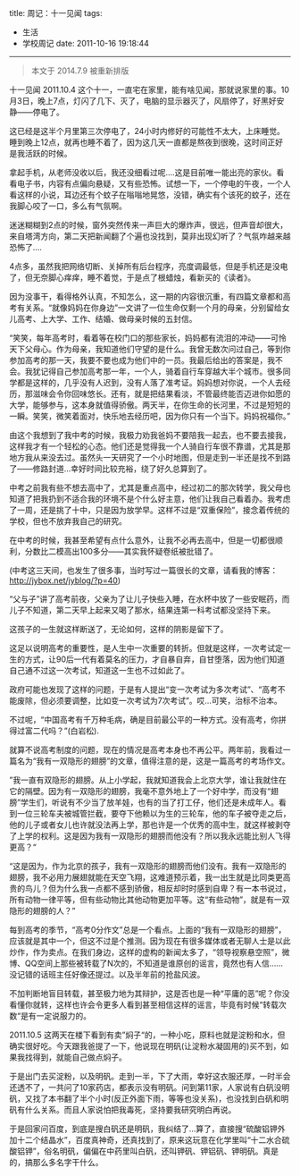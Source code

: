 title: 周记：十一见闻
tags:
  - 生活
  - 学校周记
date: 2011-10-16 19:18:44
---

> 本文于 2014.7.9 被重新排版

十一见闻   2011.10.4
这个十一，一直宅在家里，能有啥见闻，那就说家里的事。10月3日，晚上7点，灯闪了几下、灭了，电脑的显示器灭了，风扇停了，好黑好安静——停电了。

这已经是这半个月里第三次停电了，24小时内修好的可能性不太大，上床睡觉。睡到晚上12点，就再也睡不着了，因为这几天一直都是熬夜到很晚，这时间正好是我活跃的时候。

拿起手机，从老师没收以后，我还没细看过呢&#8230;.这是目前唯一能出亮的家伙。看看电子书，内容有点偏向悬疑，又有些恐怖。试想一下，一个停电的午夜，一个人看这样的小说，耳边还有个蚊子在嗡嗡地晃悠，没错，确实有个该死的蚊子，还在我脚心咬了一口，多么有气氛啊。

迷迷糊糊到2点的时候，窗外突然传来一声巨大的爆炸声，很远，但声音却很大，来自塔湾方向，第二天把新闻翻了个遍也没找到，莫非出现幻听了？气氛咋越来越恐怖了&#8230;.

4点多，虽然我把网络切断、关掉所有后台程序，亮度调最低，但是手机还是没电了，但无奈脚心痒痒，睡不着觉，于是点了根蜡烛，看新买的《读者》。

因为没事干，看得格外认真，不知怎么，这一期的内容很沉重，有四篇文章都和高考有关系。“就像妈妈在你身边”一文讲了一位生命仅剩一个月的母亲，分别留给女儿高考、上大学、工作、结婚、做母亲时候的五封信。

“笑笑，每年高考时，看着等在校门口的那些家长，妈妈都有流泪的冲动——可怜天下父母心。作为母亲，我知道他们守望的是什么。我曾无数次问过自己，等到你参加高考的那一天，我要不要也成为他们中的一员。我最后给出的答案是，我不会。我犹记得自己参加高考那一年，一个人，骑着自行车穿越大半个城市。很多同学都是这样的，几乎没有人迟到，没有人落了准考证。妈妈想对你说，一个人去经历，那滋味会令你回味悠长。还有，就是把结果看淡，不管最终能否迈进你如愿的大学，能够参与，这本身就值得骄傲。两天半，在你生命的长河里，不过是短短的一瞬。笑笑，微笑着面对，快乐地去经历吧，因为你只有一个当下。妈妈祝福你。”

由这个我想到了我中考的时候，我极力劝我爸妈不要陪我一起去，也不要去接我，这样我才有一个轻松的心态。他们还是觉得我一个人骑自行车很不靠谱，尤其是那地方我从来没去过。虽然头一天研究了一个小时地图，但是走到一半还是找不到路了——修路封道&#8230;幸好时间比较充裕，绕了好久总算到了。

中考之前我有些不想去高中了，尤其是重点高中，经过初二的那次转学，我父母也知道了把我扔到不适合我的环境不是个什么好主意，他们让我自己看着办。我考虑了一周，还是挑了十中，只是因为放学早。这样不过是“双重保险”，接念着传统的学校，但也不放弃我自己的研究。

在中考的时候，我甚至希望有点什么意外，让我不必再去高中，但是一切都很顺利，分数比二模高出100多分——其实我怀疑卷纸被批错了。

(中考这三天间，也发生了很多事，当时写过一篇很长的文章，请看我的博客：http://jybox.net/jyblog/?p=40)

“父与子”讲了高考前夜，父亲为了让儿子快些入睡，在水杯中放了一些安眠药，而儿子不知道，第二天早上起来又喝了那水，结果连第一科考试都没坚持下来。

这孩子的一生就这样断送了，无论如何，这样的阴影是留下了。

这足以说明高考的重要性，是人生中一次重要的转折。但就是这样，一次考试定一生的方式，让90后一代有着莫名的压力，才自暴自弃，自甘堕落，因为他们知道自己通不过这一次考试，知道这一生也不过如此了。

政府可能也发现了这样的问题，于是有人提出“变一次考试为多次考试”、“高考不能废除，但必须要调整，比如变一次考试为7次考试”。哎&#8230;可笑，治标不治本。

不过呢，“中国高考有千万种毛病，确是目前最公平的一种方式。没有高考，你拼得过富二代吗？”(白岩松).

就算不说高考制度的问题，现在的情况是高考本身也不再公平。两年前，我看过一篇名为“我有一双隐形的翅膀”的文章，值得注意的是，这是一篇高考的考场作文。

”我一直有双隐形的翅膀。从上小学起，我就知道我会上北京大学，谁让我就住在它的隔壁。因为有一双隐形的翅膀，我毫不意外地上了一个好中学，而没有“翅膀”学生们，听说有不少当了放羊娃，也有的当了打工仔，他们还是未成年人。看到一位三轮车夫被城管拦截，要夺下他赖以为生的三轮车，他的车子被夺走之后，他的儿子或者女儿也许就没法再上学，那也许是一个优秀的高中生，就这样被剥夺了上学的权利。这是因为我有一双隐形的翅膀而他没有？所以我永远能比别人飞得更高？“

“这是因为，作为北京的孩子，我有一双隐形的翅膀而他们没有。我有一双隐形的翅膀，我不必用力展翅就能在天空飞翔，这难道预示着，我一出生就是比同类更高贵的鸟儿？但为什么我一点都不感到骄傲，相反却时时感到自卑？有一本书说过，所有动物一律平等，但有些动物比其他动物更加平等。这“有些动物”，就是有一双隐形的翅膀的人？”

每到高考的季节，“高考0分作文”总是一个看点。上面的“我有一双隐形的翅膀”，应该就是其中一个，但这不过是个推测。因为现在有很多媒体或者无聊人士是以此炒作，作为卖点。在我们身边，这样的虚构的新闻太多了，“领导视察悬空照”，微博、QQ空间上那些被转载了N次的，不知道是谁原创的谣言，竟然也有人信&#8230;&#8230;没记错的话班主任好像还提过。以及半年前的抢盐风波。

不加判断地盲目转载，甚至极力地为其辩护，这是否也是一种“平庸的恶”呢？你没看懂你就转，这样也许会令更多人看到甚至相信这样的谣言，毕竟有时候“转载次数“是有一定说服力的。

2011.10.5
这两天在楼下看到有卖”焖子“的，一种小吃，原料也就是淀粉和水，但确实很好吃。今天跟我爸提了一下，他说现在明矾(让淀粉水凝固用的)买不到，如果我找得到，就能自己做点焖子。

于是出门去买淀粉，以及明矾。走到一半，下了大雨，幸好这衣服还厚，一时半会还透不了，一共问了10家药店，都表示没有明矾。问到第11家，人家说有白矾没明矾，又找了本书翻了半个小时(反正外面下雨，等等也没关系)，也没找到白矾和明矾有什么关系。而且人家说怕把我毒死，坚持要我研究明白再说。

于是回家问百度，到底是搜白矾还是明矾，我纠结了&#8230;算了，直接搜“硫酸铝钾外加十二个结晶水”，百度真神奇，还真找到了，原来这玩意在化学里叫“十二水合硫酸铝钾”，俗名明矾，偏偏在中药里叫白矾，还叫钾矾、钾铝矾、钾明矾。真是的，搞那么多名字干什么。